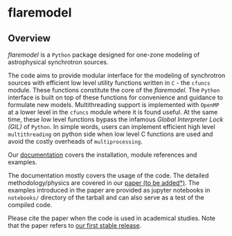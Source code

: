 # flaremodel

## Overview

*flaremodel* is a `Python` package designed for one-zone modeling of astrophysical synchrotron sources.

The code aims to provide modular interface for the modeling of synchrotron sources with efficient low level utility functions written in `C` - the `cfuncs` module.
These functions constitute the core of the *flaremodel*. The `Python` interface is built on top of these functions for convenience and guidance to formulate new models.
Multithreading support is implemented with `OpenMP` at a lower level in the `cfuncs` module where it is found useful.
At the same time, these low level functions bypass the infamous *Global Interpreter Lock (GIL)* of `Python`.
In simple words, users can implement efficient high level `multithreading` on python side when low level C functions are used and avoid the costly overheads of `multiprocessing`.  

Our [documentation](https://ydallilar.github.io/flaremodel/) covers the installation, module references and examples.

The documentation mostly covers the usage of the code. The detailed methodology/physics are covered in our [paper (to be added*)](Oops). 
The examples introduced in the paper are provided as jupyter notebooks in `notebooks/` directory of the tarball and can also serve as a test of the compiled code.

Please cite the paper when the code is used in academical studies. Note that the paper refers to [our first stable release](https://github.com/ydallilar/flaremodel/releases/tag/v1.0.0). 


